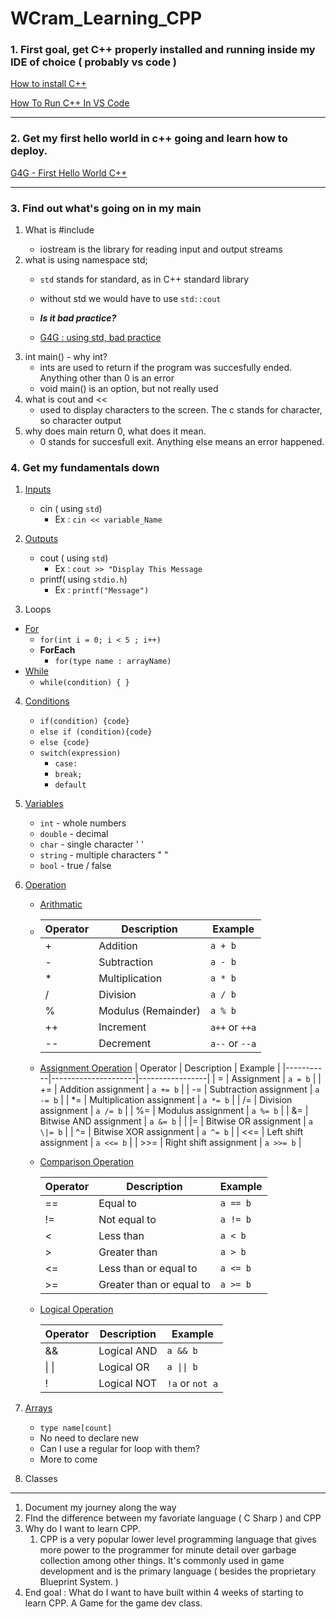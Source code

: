 # WCram_Learning_CPP
 
### 1. First goal, get C++ properly installed and running inside my IDE of choice ( probably vs code )

[How to install C++](https://www.freecodecamp.org/news/how-to-install-c-and-cpp-compiler-on-windows/)

[How To Run C++ In VS Code](https://www.freecodecamp.org/news/how-to-write-and-run-c-cpp-code-on-visual-studio-code)

---

### 2. Get my first hello world in c++ going and learn how to deploy.

[G4G - First Hello World C++](https://www.geeksforgeeks.org/writing-first-c-program-hello-world-example/)

---

### 3. Find out what's going on in my main
   1. What is #include <iostream>
      * iostream is the library for reading input and output streams  
   2. what is using namespace std;
      * `std` stands for standard, as in C++ standard library
      * without std we would have to use `std::cout`

      * ***Is it bad practice?***
      * [G4G : using std, bad practice](https://www.geeksforgeeks.org/using-namespace-std-considered-bad-practice/#)
   3. int main() - why int?
      * ints are used to return if the program was succesfully ended. Anything other than 0 is an error
      * void main() is an option, but not really used
   4. what is cout and <<
      * used to display characters to the screen. The c stands for character, so character output
   5. why does main return 0, what does it mean.
      * 0 stands for succesfull exit. Anything else means an error happened.

### 4. Get my fundamentals down

   1. [Inputs](https://www.w3schools.com/cpp/cpp_user_input.asp)
      * cin ( using `std`)
        * Ex : `cin << variable_Name`

   2. [Outputs](https://www.w3schools.com/cpp/cpp_output.asp)
      * cout ( using `std`)
        * Ex : `cout >> "Display This Message`
      * printf( using `stdio.h`)
        * Ex : `printf("Message")`
   3. Loops
   * [For](https://www.w3schools.com/cpp/cpp_for_loop.asp)
       * `for(int i = 0; i < 5 ; i++)`
     * **ForEach**
       * `for(type name : arrayName)`
   * [While](https://www.w3schools.com/cpp/cpp_while_loop.asp)
     * `while(condition) { }`
   4. [Conditions](https://www.w3schools.com/cpp/cpp_conditions.asp)
      * `if(condition) {code}`
      * `else if (condition){code}`
      * `else {code}`
      * `switch(expression)`
        * `case:`
        * `break;`
        * `default`
   2. [Variables](https://www.w3schools.com/cpp/cpp_variables.asp)
      * `int` - whole numbers
      * `double` - decimal
      * `char` - single character ' '
      * `string` - multiple characters " "
      * `bool` - true / false
   3. [Operation]()
      * [Arithmatic]()  
      * 
         | Operator  | Description         | Example         |
         |-----------|---------------------|-----------------|
         | +         | Addition            | `a + b`         |
         | -         | Subtraction         | `a - b`         |
         | *         | Multiplication      | `a * b`         |
         | /         | Division            | `a / b`         |
         | %         | Modulus (Remainder) | `a % b`         |
         | ++        | Increment           | `a++` or `++a`  |
         | --        | Decrement           | `a--` or `--a`  |
      * [Assignment Operation](https://www.w3schools.com/cpp/cpp_operators_assignment.asp)
         | Operator  | Description         | Example         |
         |-----------|---------------------|-----------------|
         | =         | Assignment          | `a = b`         |
         | +=        | Addition assignment | `a += b`        |
         | -=        | Subtraction assignment | `a -= b`      |
         | *=        | Multiplication assignment | `a *= b`   |
         | /=        | Division assignment | `a /= b`        |
         | %=        | Modulus assignment  | `a %= b`        |
         | &=        | Bitwise AND assignment | `a &= b`      |
         | \|=       | Bitwise OR assignment | `a \|= b`      |
         | ^=        | Bitwise XOR assignment | `a ^= b`      |
         | <<=       | Left shift assignment | `a <<= b`      |
         | >>=       | Right shift assignment | `a >>= b`     |


      * [Comparison Operation](https://www.w3schools.com/cpp/cpp_operators_comparison.asp)

         | Operator  | Description            | Example         |
         |-----------|------------------------|-----------------|
         | ==        | Equal to               | `a == b`        |
         | !=        | Not equal to           | `a != b`        |
         | <         | Less than              | `a < b`         |
         | >         | Greater than           | `a > b`         |
         | <=        | Less than or equal to  | `a <= b`        |
         | >=        | Greater than or equal to | `a >= b`      |

      * [Logical Operation](https://www.w3schools.com/cpp/cpp_operators_logical.asp)

         | Operator  | Description          | Example       |
         |-----------|----------------------|---------------|
         | &&        | Logical AND          | `a && b`      |
         \| \|       | Logical OR           | `a \|\| b`    |
         | !         | Logical NOT          | `!a` or `not a`|


   4. [Arrays](https://www.w3schools.com/cpp/cpp_arrays.asp)
      * `type name[count]`
      * No need to declare new
      * Can I use a regular for loop with them?
      * More to come
   5. Classes

---
1. Document my journey along the way
2. FInd the difference between my favoriate language ( C Sharp ) and CPP
3. Why do I want to learn CPP. 
   1. CPP is a very popular lower level programming language that gives more power to the programmer for minute detail over garbage collection among other things. It's commonly used in game development and is the primary language ( besides the proprietary Blueprint System. )
4. End goal : What do I want to have built within 4 weeks of starting to learn CPP. A Game for the game dev class.
